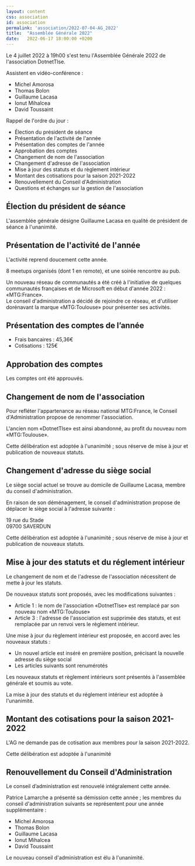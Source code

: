 ```yaml
---
layout: content
css: association
id: association
permalink: 'association/2022-07-04-AG_2022'
title:  "Assemblée Générale 2022"
date:   2022-06-17 18:00:00 +0200
---
```


Le 4 juillet 2022 à 19h00 s'est tenu l'Assemblée Générale 2022 de l'association DotnetTlse.

Assistent en vidéo-conférence :

- Michel Amorosa
- Thomas Bolon
- Guillaume Lacasa
- Ionut Mihalcea
- David Toussaint

Rappel de l'ordre du jour :
- Élection du président de séance
- Présentation de l'activité de l'année
- Présentation des comptes de l'année
- Approbation des comptes
- Changement de nom de l'association
- Changement d'adresse de l'association
- Mise à jour des statuts et du règlement intérieur 
- Montant des cotisations pour la saison 2021-2022
- Renouvellement du Conseil d'Administration
- Questions et échanges sur la gestion de l'association

## Élection du président de séance

L'assemblée générale désigne Guillaume Lacasa en qualité de président de séance à l'unanimité.

## Présentation de l'activité de l'année

L'activité reprend doucement cette année. 

8 meetups organisés (dont 1 en remote), et une soirée rencontre au pub.

Un nouveau réseau de communautés a été créé à l'initiative de quelques communautés françaises et de Microsoft en début d'année 2022 : «MTG:France».     
Le conseil d'administration a décidé de rejoindre ce réseau, et d'utiliser dorénavant la marque «MTG:Toulouse» pour présenter ses activités. 

## Présentation des comptes de l’année

- Frais bancaires : 45,36€
- Cotisations : 125€

## Approbation des comptes

Les comptes ont été approuvés.

## Changement de nom de l'association

Pour refléter l'appartenance au réseau national MTG:France, le Conseil d'Administration propose de renommer l'association. 

L'ancien nom «DotnetTlse» est ainsi abandonné, au profit du nouveau nom «MTG:Toulouse».

Cette délibération est adoptée à l'unanimité ; sous réserve de mise à jour et publication de nouveaux statuts.

## Changement d'adresse du siège social

Le siège social actuel se trouve au domicile de Guillaume Lacasa, membre du conseil d'administration.

En raison de son déménagement, le conseil d'administration propose de déplacer le siège social à l'adresse suivante :

19 rue du Stade  
09700 SAVERDUN

Cette délibération est adoptée à l'unanimité ; sous réserve de mise à jour et publication de nouveaux statuts.

## Mise à jour des statuts et du réglement intérieur

Le changement de nom et de l'adresse de l'association nécessitent de mette à jour les statuts.

De nouveaux statuts sont proposés, avec les modifications suivantes :

- Article 1 : le nom de l'association «DotnetTlse» est remplacé par son nouveau nom «MTG:Toulouse»
- Article 3 : l'adresse de l'association est supprimée des statuts, et est remplacée par un renvoi vers le règlement intérieur.

Une mise à jour du règlement intérieur est proposée, en accord avec les nouveaux statuts :

- Un nouvel article est inséré en première position, précisant la nouvelle adresse du siège social
- Les articles suivants sont renumérotés

Les nouveaux statuts et règlement intérieurs sont présentés à l'assemblée générale et soumis au vote.

La mise à jour des statuts et du réglement intérieur est adoptée à l'unanimité. 

## Montant des cotisations pour la saison 2021-2022

L'AG ne demande pas de cotisation aux membres pour la saison 2021-2022.  

Cette délibération est adoptée à l'unanimité

## Renouvellement du Conseil d'Administration

Le conseil d’administration est renouvelé intégralement cette année.

Patrice Lamarche a présenté sa démission cette année ; les membres du conseil d'administration suivants se 
représentent pour une année supplémentaire :

- Michel Amorosa
- Thomas Bolon
- Guillaume Lacasa
- Ionut Mihalcea
- David Toussaint

Le nouveau conseil d'administration est élu à l'unanimité.
